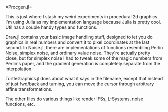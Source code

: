 =Procgen.jl=

This is just where I stash my weird experiments in procedural 2d graphics.
I'm using Julia as my implementation language because Julia is pretty cool.
Util has a couple handy types and functions.

Draw.jl contains your basic
image handling stuff, designed to let you do graphics in real numbers and
convert it to pixel coordinates at the last second. In Noise.jl, there are
implementations of functions resembling Perlin Noise, simplex noise, and
ordinary value noise. They're actually pretty close, but for simplex noise
I had to tweak some of the magic numbers from Perlin's paper, and the gradient
generation is completely separate from the interpolation.

TurtleGraphics.jl does about what it says in the filename, except that
instead of just fwd/back and turning, you can move the cursor through
arbitrary affine transformations.

The other files do various things like render IFSs, L-Systems, noise functions, etc.
